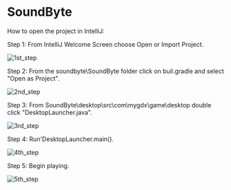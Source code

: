 # SoundByte

How to open the project in IntelliJ:

Step 1: From IntelliJ Welcome Screen choose Open or Import Project.

![1st_step](https://user-images.githubusercontent.com/93693545/140796610-50250444-9902-486f-94d7-7bc91a704ff8.JPG)

Step 2: From the soundbyte\SoundByte folder click on buil.gradle and select "Open as Project".

![2nd_step](https://user-images.githubusercontent.com/93693545/140797125-b16ef16d-9966-4fc0-aa36-cc41d1b116d3.JPG)

Step 3: From SoundByte\desktop\src\com\mygdx\game\desktop double click "DesktopLauncher.java".

![3rd_step](https://user-images.githubusercontent.com/93693545/140797896-55c00a76-f63c-4847-8bcf-e68163a8323e.JPG)

Step 4: Run'DesktopLauncher.main().

![4th_step](https://user-images.githubusercontent.com/93693545/140798201-88f58ccd-e7c3-4ea7-a84d-d00073a9ed26.png)

Step 5: Begin playing.

![5th_step](https://user-images.githubusercontent.com/93693545/140798629-e61710bb-4a25-453a-a83c-bb7c6b806167.png)




